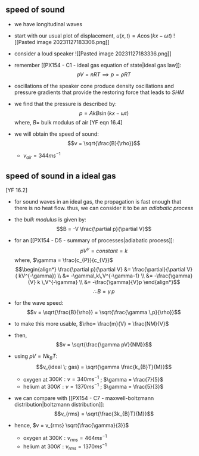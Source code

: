 ## speed of sound
- we have longitudinal waves
- start with our usual plot of displacement, $u(x,t) = A\cos{(kx-\omega t)}$
![[Pasted image 20231127183306.png]]

- consider a loud speaker
![[Pasted image 20231127183336.png]]

- remember [[PX154 - C1 - ideal gas equation of state|ideal gas law]]: $$pV = nRT \implies p = \rho RT$$
- oscillations of the speaker cone produce density oscillations and pressure gradients that provide the restoring force that leads to *SHM* 
- we find that the pressure is described by: $$p = AkB\sin(kx-\omega t)$$
		where, $B=$ bulk modulus of air [YF eqn 16.4]
- we will obtain the speed of sound: $$v = \sqrt{\frac{B}{\rho}}$$
	- $v_{air} = 344 ms^{-1}$
## speed of sound in a ideal gas
[YF 16.2]
- for sound waves in an ideal gas, the propagation is fast enough that there is no heat flow. thus, we can consider it to be an *adiabatic process*
- the *bulk modulus* is given by: $$B = -V  \frac{\partial p}{\partial V}$$
- for an [[PX154 - D5 - summary of processes|adiabatic process]]: $$pV^{\gamma} = constant = k$$
	where, $\gamma = \frac{c_{P}}{c_{V}}$
$$\begin{align*}
	\frac{\partial p}{\partial V} &= \frac{\partial}{\partial V}( kV^{-\gamma}) \\
	&= -\gamma\,k\,V^{-\gamma-1} \\
	&= -\frac{\gamma}{V} k \,V^{-\gamma} \\
	&= -\frac{\gamma}{V}p
\end{align*}$$
$$\therefore B = \gamma\,p$$
- for the wave speed: $$v = \sqrt{\frac{B}{\rho}} = \sqrt{\frac{\gamma \,p}{\rho}}$$
- to make this more usable, $\rho= \frac{m}{V} = \frac{NM}{V}$
- then, $$v = \sqrt{\frac{\gamma pV}{NM}}$$
- using $pV = Nk_{B}T$: $$v_{ideal \; gas} = \sqrt{\gamma \frac{k_{B}T}{M}}$$
	- oxygen at $300K: v = 340 ms^{-1}$ ; $\gamma = \frac{7}{5}$
	- helium at $300K: v = 1370 ms^{-1}$ ; $\gamma = \frac{5}{3}$

- we can compare with [[PX154 - C7 - maxwell-boltzmann distribution|boltzmann distribution]]: $$v_{rms} = \sqrt{\frac{3k_{B}T}{M}}$$
- hence, $v = v_{rms} \sqrt{\frac{\gamma}{3}}$
	- oxygen at $300K: v_{rms} = 464 ms^{-1}$ 
	- helium at $300K: v_{rms} = 1370 ms^{-1}$ 